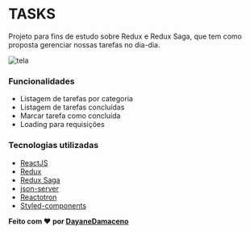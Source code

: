 # TASKS

Projeto para fins de estudo sobre Redux e Redux Saga, que tem como proposta gerenciar nossas tarefas no dia-dia.

![tela](https://user-images.githubusercontent.com/63814261/90344128-0dccf300-dfed-11ea-946f-baf46bd51d1f.gif)

### Funcionalidades

- Listagem de tarefas por categoria
- Listagem de tarefas concluídas
- Marcar tarefa como concluída
- Loading para requisições

### Tecnologias utilizadas

- [ReactJS](https://pt-br.reactjs.org/)
- [Redux](https://redux.js.org/)
- [Redux Saga](https://redux-saga.js.org/)
- [json-server](https://github.com/typicode/json-server)
- [Reactotron](https://github.com/infinitered/reactotron)
- [Styled-components](https://styled-components.com/)

**Feito com ❤ por [DayaneDamaceno](https://github.com/DayaneDamaceno)**
